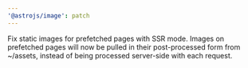 ```yaml
---
'@astrojs/image': patch
---
```


Fix static images for prefetched pages with SSR mode. Images on prefetched pages will now be pulled in their post-processed form from ~/assets, instead of being processed server-side with each request.

